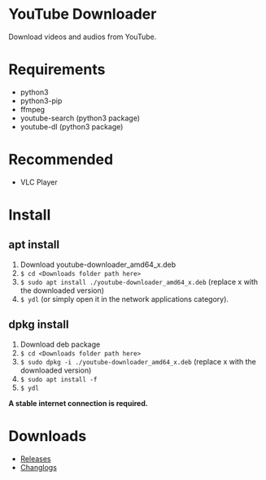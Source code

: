 # YouTube Downloader
Download videos and audios from YouTube.

# Requirements
* python3
* python3-pip
* ffmpeg
* youtube-search (python3 package)
* youtube-dl (python3 package)

# Recommended
* VLC Player

# Install
## apt install
1. Download youtube-downloader_amd64_x.deb 
1. `$ cd <Downloads folder path here>`
2. `$ sudo apt install ./youtube-downloader_amd64_x.deb` (replace x with the downloaded version)
1. `$ ydl` (or simply open it in the network applications category).
## dpkg install
1. Download deb package 
1. `$ cd <Downloads folder path here>`
2. `$ sudo dpkg -i ./youtube-downloader_amd64_x.deb` (replace x with the downloaded version)
3. `$ sudo apt install -f`
4. `$ ydl`

**A stable internet connection is required.**

# Downloads
* <a href="https://github.com/fabioskb/youtube_downloader/releases">Releases</a>
* <a href="https://github.com/fabioskb/changes/blob/main/youdl.md">Changlogs</a>